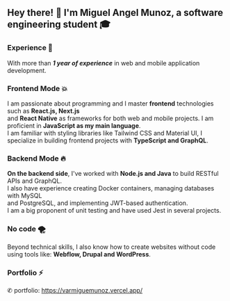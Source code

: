 ## Hey there! 👋 I'm Miguel Angel Munoz, a software engineering student 🎓 

<p>

### Experience 🦥

With more than ***1 year of experience*** in web and mobile application development. </br> 

### Frontend Mode 💥

I am passionate about programming and I master **frontend** technologies such as **React.js, Next.js** </br> and **React Native** as frameworks for both web and mobile projects.
I am proficient in **JavaScript as my main language**. </br> I am familiar with styling libraries like Tailwind CSS and Material UI, I specialize in building frontend projects with **TypeScript and GraphQL**.

### Backend Mode 🔥

**On the backend side**, I've worked with **Node.js and Java** to build RESTful APIs and GraphQL. </br> 
I also have experience creating Docker containers, managing databases with MySQL </br> and PostgreSQL, and implementing JWT-based authentication. </br> 
I am a big proponent of unit testing and have used Jest in several projects. </br> 

### No code 🌪️

Beyond technical skills, I also know how to create websites without code using tools like: **Webflow, Drupal and WordPress**.

### Portfolio ⚡️

✆ portfolio: https://varmiguemunoz.vercel.app/ 








